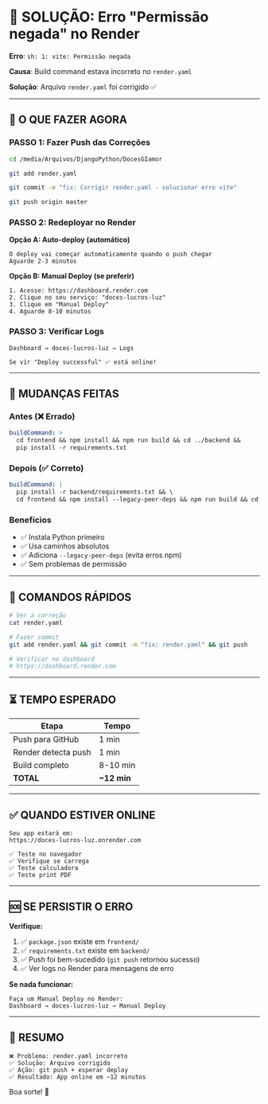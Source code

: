 # 🔧 SOLUÇÃO: Erro "Permissão negada" no Render

**Erro**: `sh: 1: vite: Permissão negada`

**Causa**: Build command estava incorreto no `render.yaml`

**Solução**: Arquivo `render.yaml` foi corrigido ✅

---

## 🔄 O QUE FAZER AGORA

### PASSO 1: Fazer Push das Correções

```bash
cd /media/Arquivos/DjangoPython/DocesGIamor

git add render.yaml

git commit -m "fix: Corrigir render.yaml - solucionar erro vite"

git push origin master
```

### PASSO 2: Redeployar no Render

**Opção A: Auto-deploy (automático)**
```
O deploy vai começar automaticamente quando o push chegar
Aguarde 2-3 minutos
```

**Opção B: Manual Deploy (se preferir)**
```
1. Acesse: https://dashboard.render.com
2. Clique no seu serviço: "doces-lucros-luz"
3. Clique em "Manual Deploy"
4. Aguarde 8-10 minutos
```

### PASSO 3: Verificar Logs

```
Dashboard → doces-lucros-luz → Logs

Se vir "Deploy successful" ✅ está online!
```

---

## 📝 MUDANÇAS FEITAS

### Antes (❌ Errado)
```yaml
buildCommand: >
  cd frontend && npm install && npm run build && cd ../backend &&
  pip install -r requirements.txt
```

### Depois (✅ Correto)
```yaml
buildCommand: |
  pip install -r backend/requirements.txt && \
  cd frontend && npm install --legacy-peer-deps && npm run build && cd ..
```

### Benefícios
- ✅ Instala Python primeiro
- ✅ Usa caminhos absolutos
- ✅ Adiciona `--legacy-peer-deps` (evita erros npm)
- ✅ Sem problemas de permissão

---

## 🚀 COMANDOS RÁPIDOS

```bash
# Ver a correção
cat render.yaml

# Fazer commit
git add render.yaml && git commit -m "fix: render.yaml" && git push

# Verificar no dashboard
# https://dashboard.render.com
```

---

## ⏳ TEMPO ESPERADO

| Etapa | Tempo |
|-------|-------|
| Push para GitHub | 1 min |
| Render detecta push | 1 min |
| Build completo | 8-10 min |
| **TOTAL** | **~12 min** |

---

## ✅ QUANDO ESTIVER ONLINE

```
Seu app estará em:
https://doces-lucros-luz.onrender.com

✅ Teste no navegador
✅ Verifique se carrega
✅ Teste calculadora
✅ Teste print PDF
```

---

## 🆘 SE PERSISTIR O ERRO

**Verifique:**
1. ✅ `package.json` existe em `frontend/`
2. ✅ `requirements.txt` existe em `backend/`
3. ✅ Push foi bem-sucedido (`git push` retornou sucesso)
4. ✅ Ver logs no Render para mensagens de erro

**Se nada funcionar:**
```
Faça um Manual Deploy no Render:
Dashboard → doces-lucros-luz → Manual Deploy
```

---

## 📌 RESUMO

```
❌ Problema: render.yaml incorreto
✅ Solução: Arquivo corrigido
✅ Ação: git push + esperar deploy
✅ Resultado: App online em ~12 minutos
```

Boa sorte! 🚀
